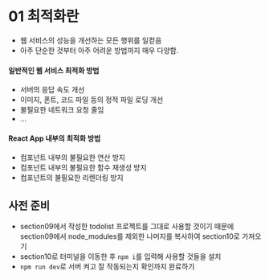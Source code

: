 # 01 최적화란
- 웹 서비스의 성능을 개선하는 모든 행위를 일컫음
- 아주 단순한 것부터 아주 어려운 방법까지 매우 다양함.
#### 일반적인 웹 서비스 최적화 방법
- 서버의 응답 속도 개선
- 이미지, 폰트, 코드 파일 등의 정적 파일 로딩 개선
- 불필요한 네트워크 요청 줄임
- ...
#### React App 내부의 최적화 방법
- 컴포넌트 내부의 불필요한 연산 방지
- 컴포넌트 내부의 불필요한 함수 재생성 방지
- 컴포넌트의 불필요한 리렌더링 방지
## 사전 준비
- section09에서 작성한 todolist 프로젝트를 그대로 사용할 것이기 때문에 section09에서 node_modules를 제외한 나머지를 복사하여 section10로 가져오기
- section10로 터미널을 이동한 후 `npm i`를 입력해 사용할 것들을 설치
- `npm run dev`로 서버 켜고 잘 작동되는지 확인까지 완료하기